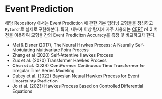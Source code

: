 # Event Prediction


해당 Repository 에서는 Event Prediction 에 관한 기본 딥러닝 모형들을 정리하고 `Pytorch`로 실제로 구현해본다. 특히, 내부자 이상 탐지에 자주 사용되는 [CERT](https://kilthub.cmu.edu/articles/dataset/Insider_Threat_Test_Dataset/12841247) r4.2 버전을 이용하여 모형들 간의 Event Prediciton Accuracy를 측정 및 비교하고자 한다.  

- Mei & Eisner (2017), The Neural Hawkes Process: A Neurally Self-Modulating Multivariate Point Process
- Zhang et al (2020) Self-Attentive Hawkes Process
- Zuo et al. (2020) Transformer Hawkes Process
- Chen et al. (2024) ContiFormer: Continuous-Time Transformer for Irregular Time Series Modeling
- Dubey et al. (2022) Bayesian Neural Hawkes Process for Event Uncertainty Prediction
- Jo et al. (2023) Hawkes Process Based on Controlled Differential Equations
